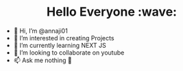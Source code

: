 <div align='center'><h1>Hello Everyone :wave:</h1></div>


- 👋 Hi, I’m @annaji01
- 👀 I’m interested in creating Projects
- 🌱 I’m currently learning NEXT JS
- 💞️ I’m looking to collaborate on youtube
- 📫 Ask me nothing :hand_over_mouth:

<!---
annaji01/annaji01 is a ✨ special ✨ repository because its `README.md` (this file) appears on your GitHub profile.
You can click the Preview link to take a look at your changes.
--->
